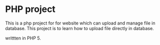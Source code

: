 # PHP project

This is a php project for for website which can upload and manage file in database.
This project is to learn how to upload file directly in database.

writtten in PHP 5.
